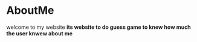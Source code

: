 # AboutMe
welcome to my website
**its website to do  guess game to knew how much the user knwew about me**
